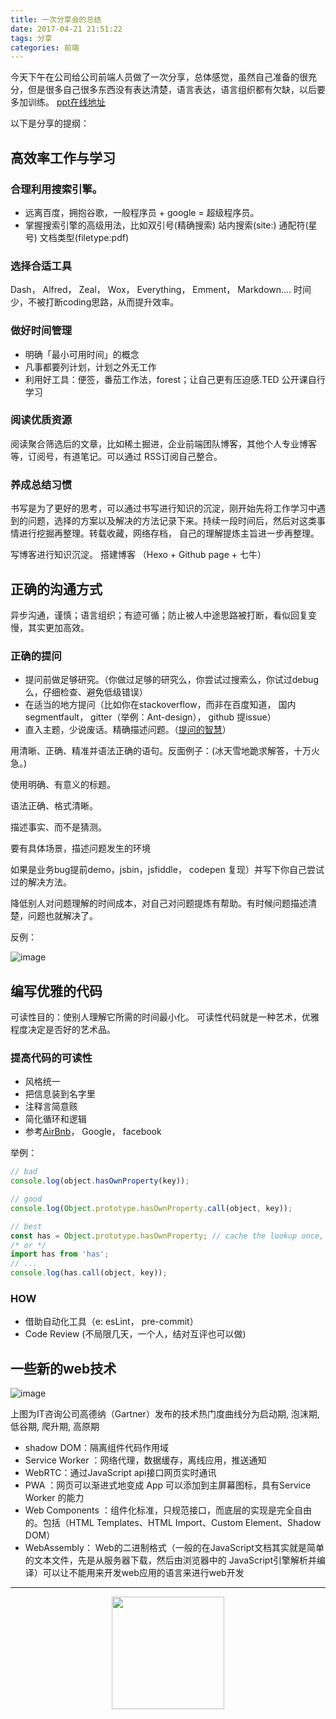 ```yaml
---
title: 一次分享会的总结
date: 2017-04-21 21:51:22
tags: 分享
categories: 前端
---
```

今天下午在公司给公司前端人员做了一次分享，总体感觉，虽然自己准备的很充分，但是很多自己很多东西没有表达清楚，语言表达，语言组织都有欠缺，以后要多加训练。
[ppt在线地址](http://slides.com/yhhwpp/deck#/)

<!-- more -->

以下是分享的提纲：

## 高效率工作与学习

### 合理利用搜索引擎。

- 远离百度，拥抱谷歌，一般程序员 + google = 超级程序员。
- 掌握搜索引擎的高级用法，比如双引号(精确搜索) 站内搜索(site:) 通配符(星号) 文档类型(filetype:pdf)

### 选择合适工具 

Dash， Alfred， Zeal， Wox， Everything， Emment， Markdown....
时间少，不被打断coding思路，从而提升效率。


### 做好时间管理

- 明确「最小可用时间」的概念
- 凡事都要列计划，计划之外无工作
- 利用好工具：便签，番茄工作法，forest；让自己更有压迫感.TED 公开课自行学习


### 阅读优质资源

阅读聚合筛选后的文章，比如稀土掘进，企业前端团队博客，其他个人专业博客等，订阅号，有道笔记。可以通过 RSS订阅自己整合。

### 养成总结习惯

书写是为了更好的思考，可以通过书写进行知识的沉淀，刚开始先将工作学习中遇到的问题，选择的方案以及解决的方法记录下来。持续一段时间后，然后对这类事情进行挖掘再整理。转载收藏，网络存档， 自己的理解提炼主旨进一步再整理。

写博客进行知识沉淀。 搭建博客 （Hexo + Github page + 七牛）

## 正确的沟通方式

异步沟通，谨慎；语言组织；有迹可循；防止被人中途思路被打断，看似回复变慢，其实更加高效。

### 正确的提问

- 提问前做足够研究。（你做过足够的研究么，你尝试过搜索么，你试过debug么，仔细检查、避免低级错误）
- 在适当的地方提问（比如你在stackoverflow，而非在百度知道， 国内segmentfault， gitter（举例：Ant-design）， github 提issue）
- 直入主题，少说废话。精确描述问题。（[提问的智慧](https://github.com/ryanhanwu/How-To-Ask-Questions-The-Smart-Way/blob/master/README-zh_CN.md)）


用清晰、正确、精准并语法正确的语句。反面例子：(冰天雪地跪求解答，十万火急。)

使用明确、有意义的标题。

语法正确、格式清晰。

描述事实、而不是猜测。

要有具体场景，描述问题发生的环境

如果是业务bug提前demo，jsbin，jsfiddle，  codepen 复现）并写下你自己尝试过的解决方法。

降低别人对问题理解的时间成本，对自己对问题提炼有帮助。有时候问题描述清楚，问题也就解决了。

反例：

![image](http://oolgmkd78.bkt.clouddn.com/1492500367%281%29.jpg)


## 编写优雅的代码

可读性目的：使别人理解它所需的时间最小化。
可读性代码就是一种艺术，优雅程度决定是否好的艺术品。


### 提高代码的可读性

 - 风格统一
 - 把信息装到名字里
 - 注释言简意赅
 - 简化循环和逻辑
 - 参考[AirBnb](https://github.com/airbnb/javascript)， Google， facebook

举例：

```javascript
// bad
console.log(object.hasOwnProperty(key));

// good
console.log(Object.prototype.hasOwnProperty.call(object, key));

// best
const has = Object.prototype.hasOwnProperty; // cache the lookup once, in module scope.
/* or */
import has from 'has';
// ...
console.log(has.call(object, key));
```
### HOW

- 借助自动化工具（e: esLint， pre-commit）
- Code Review (不局限几天，一个人，结对互评也可以做)

## 一些新的web技术

![image](http://jbcdn2.b0.upaiyun.com/2017/03/e66f3b57c643a419227fda7caffbfada.png)

上图为IT咨询公司高德纳（Gartner）发布的技术热门度曲线分为启动期, 泡沫期, 低谷期, 爬升期, 高原期

- shadow DOM：隔离组件代码作用域
- Service Worker ：网络代理，数据缓存，离线应用，推送通知
- WebRTC：通过JavaScript api接口网页实时通讯
- PWA ：网页可以渐进式地变成 App 可以添加到主屏幕图标，具有Service Worker 的能力
- Web Components ：组件化标准，只规范接口，而底层的实现是完全自由的。包括（HTML Templates、HTML Import、Custom Element、Shadow DOM）
- WebAssembly： Web的二进制格式（一般的在JavaScript文档其实就是简单的文本文件，先是从服务器下载，然后由浏览器中的 JavaScript引擎解析并编译）可以让不能用来开发web应用的语言来进行web开发

---------

<center><img src="https://subscription-1255463026.cos.ap-guangzhou.myqcloud.com/subscription.png" width="180" ></center>







